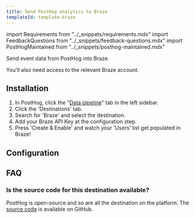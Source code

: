 ```yaml
---
title: Send PostHog analytics to Braze
templateId: template-braze
---
```


import Requirements from "../_snippets/requirements.mdx"
import FeedbackQuestions from "../_snippets/feedback-questions.mdx"
import PostHogMaintained from "../_snippets/posthog-maintained.mdx"

Send event data from PostHog into Braze.

<Requirements />

You'll also need access to the relevant Braze account.

## Installation

1. In PostHog, click the "[Data pipeline](https://us.posthog.com/pipeline/overview)" tab in the left sidebar.
2. Click the 'Destinations' tab.
3. Search for 'Braze' and select the destination.
4. Add your Braze API Key at the configuration step.
5. Press 'Create & Enable' and watch your 'Users' list get populated in Braze!

## Configuration

<TemplateParameters />

## FAQ

### Is the source code for this destination available?

PostHog is open-source and so are all the destination on the platform. The [source code](https://github.com/PostHog/posthog/blob/master/posthog/cdp/templates/braze/template_braze.py) is available on GitHub.

<PostHogMaintained />

<FeedbackQuestions />
